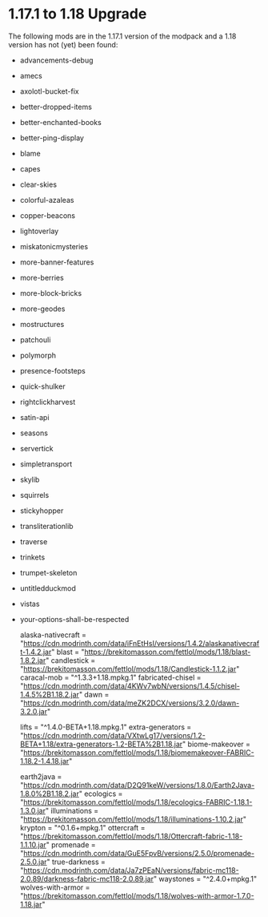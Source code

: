 # 1.17.1 to 1.18 Upgrade

The following mods are in the 1.17.1 version of the modpack and a 1.18 version has not (yet) been found:

- advancements-debug
- amecs
- axolotl-bucket-fix
- better-dropped-items
- better-enchanted-books
- better-ping-display
- blame
- capes
- clear-skies
- colorful-azaleas
- copper-beacons
- lightoverlay
- miskatonicmysteries
- more-banner-features
- more-berries
- more-block-bricks
- more-geodes
- mostructures
- patchouli
- polymorph
- presence-footsteps
- quick-shulker
- rightclickharvest
- satin-api
- seasons
- servertick
- simpletransport
- skylib
- squirrels
- stickyhopper
- transliterationlib
- traverse
- trinkets
- trumpet-skeleton
- untitledduckmod
- vistas
- your-options-shall-be-respected



  alaska-nativecraft = "https://cdn.modrinth.com/data/iFnEtHsI/versions/1.4.2/alaskanativecraft-1.4.2.jar"
  blast = "https://brekitomasson.com/fettlol/mods/1.18/blast-1.8.2.jar"
  candlestick = "https://brekitomasson.com/fettlol/mods/1.18/Candlestick-1.1.2.jar"
  caracal-mob = "^1.3.3+1.18.mpkg.1"
  fabricated-chisel = "https://cdn.modrinth.com/data/4KWv7wbN/versions/1.4.5/chisel-1.4.5%2B1.18.2.jar"
  dawn = "https://cdn.modrinth.com/data/meZK2DCX/versions/3.2.0/dawn-3.2.0.jar"

  lifts = "^1.4.0-BETA+1.18.mpkg.1"
  extra-generators = "https://cdn.modrinth.com/data/VXtwLg17/versions/1.2-BETA+1.18/extra-generators-1.2-BETA%2B1.18.jar"
  biome-makeover = "https://brekitomasson.com/fettlol/mods/1.18/biomemakeover-FABRIC-1.18.2-1.4.18.jar"


  earth2java = "https://cdn.modrinth.com/data/D2Q91keW/versions/1.8.0/Earth2Java-1.8.0%2B1.18.2.jar"
  ecologics = "https://brekitomasson.com/fettlol/mods/1.18/ecologics-FABRIC-1.18.1-1.3.0.jar"
  illuminations = "https://brekitomasson.com/fettlol/mods/1.18/illuminations-1.10.2.jar"
  krypton = "^0.1.6+mpkg.1"
  ottercraft = "https://brekitomasson.com/fettlol/mods/1.18/Ottercraft-fabric-1.18-1.1.10.jar"
  promenade = "https://cdn.modrinth.com/data/GuE5FpvB/versions/2.5.0/promenade-2.5.0.jar"
  true-darkness = "https://cdn.modrinth.com/data/Ja7zPEaN/versions/fabric-mc118-2.0.89/darkness-fabric-mc118-2.0.89.jar"
  waystones = "^2.4.0+mpkg.1"
  wolves-with-armor = "https://brekitomasson.com/fettlol/mods/1.18/wolves-with-armor-1.7.0-1.18.jar"




